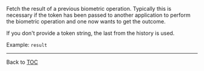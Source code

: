 Fetch the result of a previous biometric operation. Typically this is necessary
if the token has been passed to another application to perform the biometric
operation and one now wants to get the outcome.

If you don't provide a token string, the last from the history is used.

Example: `result`


---

Back to [TOC](./toc.md)